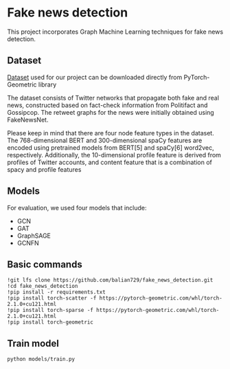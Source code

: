# Fake news detection
This project incorporates Graph Machine Learning techniques for fake news detection. 

## Dataset
[Dataset](https://github.com/rusty1s/pytorch_geometric/blob/master/torch_geometric/datasets/upfd.py) used for our project can be downloaded directly from PyTorch-Geometric library

The dataset consists of Twitter networks that propagate both fake and real news, constructed based on fact-check information from Politifact and Gossipcop. The retweet graphs for the news were initially obtained using FakeNewsNet. 

Please keep in mind that there are four node feature types in the dataset. The 768-dimensional BERT and 300-dimensional spaCy features are encoded using pretrained models from BERT[5] and spaCy[6] word2vec, respectively. Additionally, the 10-dimensional profile feature is derived from profiles of  Twitter accounts, and content feature that is a combination of spacy and profile features

## Models
For evaluation, we used four models that include:
* GCN
* GAT
* GraphSAGE
* GCNFN 

## Basic commands
```
!git lfs clone https://github.com/balian729/fake_news_detection.git
!cd fake_news_detection
!pip install -r requirements.txt
!pip install torch-scatter -f https://pytorch-geometric.com/whl/torch-2.1.0+cu121.html
!pip install torch-sparse -f https://pytorch-geometric.com/whl/torch-2.1.0+cu121.html
!pip install torch-geometric
```
## Train model
```
python models/train.py
```
